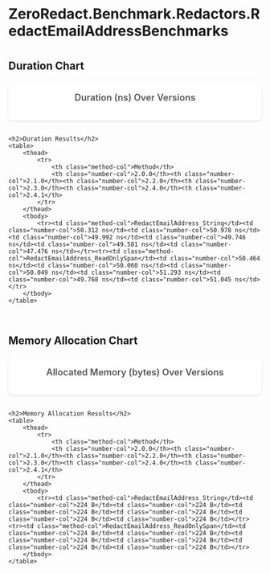 # ZeroRedact.Benchmark.Redactors.RedactEmailAddressBenchmarks

<script src="https://cdn.jsdelivr.net/npm/chart.js"></script>
<style>
    .chart-container {
        background: white;
        border-radius: 8px;
        padding: 20px;
        margin-bottom: 30px;
        box-shadow: 0 2px 4px rgba(0,0,0,0.1);
    }
    .chart-title {
        font-size: 18px;
        font-weight: 600;
        color: #555;
        margin-bottom: 15px;
        text-align: center;
    }
    table {
        width: 100%;
        border-collapse: collapse;
        background: white;
        border-radius: 8px;
        overflow: hidden;
        box-shadow: 0 2px 4px rgba(0,0,0,0.1);
        margin-top: 30px;
    }
    th {
        background: #f8f9fa;
        padding: 12px;
        text-align: left;
        font-weight: 600;
        color: #333;
        border-bottom: 2px solid #dee2e6;
    }
    td {
        padding: 10px 12px;
        border-bottom: 1px solid #dee2e6;
    }
    tr:last-child td {
        border-bottom: none;
    }
    tr:hover {
        background: #f8f9fa;
    }
    .method-col {
        font-weight: 500;
        color: #495057;
    }
    .number-col {
        text-align: right;
      
    }
    h2 {
        margin-top: 40px;
        margin-bottom: 20px;
    }
    .section-group {
        margin-bottom: 60px;
    }
</style>

<div class="section-group">
    <h2>Duration Chart</h2>
    <div class="chart-container">
        <div class="chart-title">Duration (ns) Over Versions</div>
        <canvas id="durationChart_ZeroRedact_Benchmark_Redactors_RedactEmailAddressBenchmarks"></canvas>
    </div>
    
    <h2>Duration Results</h2>
    <table>
        <thead>
            <tr>
                <th class="method-col">Method</th>
                <th class="number-col">2.0.0</th><th class="number-col">2.1.0</th><th class="number-col">2.2.0</th><th class="number-col">2.3.0</th><th class="number-col">2.4.0</th><th class="number-col">2.4.1</th>
            </tr>
        </thead>
        <tbody>
            <tr><td class="method-col">RedactEmailAddress_String</td><td class="number-col">50.312 ns</td><td class="number-col">50.978 ns</td><td class="number-col">49.992 ns</td><td class="number-col">49.746 ns</td><td class="number-col">49.581 ns</td><td class="number-col">47.476 ns</td></tr><tr><td class="method-col">RedactEmailAddress_ReadOnlySpan</td><td class="number-col">50.464 ns</td><td class="number-col">50.060 ns</td><td class="number-col">50.049 ns</td><td class="number-col">51.293 ns</td><td class="number-col">49.768 ns</td><td class="number-col">51.045 ns</td></tr>
        </tbody>
    </table>
</div>

<div class="section-group">
    <h2>Memory Allocation Chart</h2>
    <div class="chart-container">
        <div class="chart-title">Allocated Memory (bytes) Over Versions</div>
        <canvas id="memoryChart_ZeroRedact_Benchmark_Redactors_RedactEmailAddressBenchmarks"></canvas>
    </div>
    
    <h2>Memory Allocation Results</h2>
    <table>
        <thead>
            <tr>
                <th class="method-col">Method</th>
                <th class="number-col">2.0.0</th><th class="number-col">2.1.0</th><th class="number-col">2.2.0</th><th class="number-col">2.3.0</th><th class="number-col">2.4.0</th><th class="number-col">2.4.1</th>
            </tr>
        </thead>
        <tbody>
            <tr><td class="method-col">RedactEmailAddress_String</td><td class="number-col">224 B</td><td class="number-col">224 B</td><td class="number-col">224 B</td><td class="number-col">224 B</td><td class="number-col">224 B</td><td class="number-col">224 B</td></tr><tr><td class="method-col">RedactEmailAddress_ReadOnlySpan</td><td class="number-col">224 B</td><td class="number-col">224 B</td><td class="number-col">224 B</td><td class="number-col">224 B</td><td class="number-col">224 B</td><td class="number-col">224 B</td></tr>
        </tbody>
    </table>
</div>

<script>
    const versions_ZeroRedact_Benchmark_Redactors_RedactEmailAddressBenchmarks = ["2.0.0", "2.1.0", "2.2.0", "2.3.0", "2.4.0", "2.4.1"];
    
    // Duration Chart
    new Chart(document.getElementById('durationChart_ZeroRedact_Benchmark_Redactors_RedactEmailAddressBenchmarks'), {
        type: 'line',
        data: {
            labels: versions_ZeroRedact_Benchmark_Redactors_RedactEmailAddressBenchmarks,
            datasets: [
            {
                label: 'RedactEmailAddress_String',
                data: [50.31, 50.98, 49.99, 49.75, 49.58, 47.48],
                borderColor: '#FF6384',
                backgroundColor: '#FF638433',
                tension: 0.1
            },
            {
                label: 'RedactEmailAddress_ReadOnlySpan',
                data: [50.46, 50.06, 50.05, 51.29, 49.77, 51.04],
                borderColor: '#36A2EB',
                backgroundColor: '#36A2EB33',
                tension: 0.1
            }]
        },
        options: {
            responsive: true,
            plugins: {
                legend: {
                    position: 'top',
                },
                tooltip: {
                    callbacks: {
                        label: function(context) {
                            return context.dataset.label + ': ' + context.parsed.y.toFixed(2) + ' ns';
                        }
                    }
                }
            },
            scales: {
                y: {
                    beginAtZero: true,
                    title: {
                        display: true,
                        text: 'Mean Duration (ns)'
                    }
                },
                x: {
                    title: {
                        display: true,
                        text: 'Version'
                    }
                }
            }
        }
    });
    
    // Memory Chart
    new Chart(document.getElementById('memoryChart_ZeroRedact_Benchmark_Redactors_RedactEmailAddressBenchmarks'), {
        type: 'line',
        data: {
            labels: versions_ZeroRedact_Benchmark_Redactors_RedactEmailAddressBenchmarks,
            datasets: [
            {
                label: 'RedactEmailAddress_String',
                data: [224, 224, 224, 224, 224, 224],
                borderColor: '#FF6384',
                backgroundColor: '#FF638433',
                tension: 0.1
            },
            {
                label: 'RedactEmailAddress_ReadOnlySpan',
                data: [224, 224, 224, 224, 224, 224],
                borderColor: '#36A2EB',
                backgroundColor: '#36A2EB33',
                tension: 0.1
            }]
        },
        options: {
            responsive: true,
            plugins: {
                legend: {
                    position: 'top',
                },
                tooltip: {
                    callbacks: {
                        label: function(context) {
                            return context.dataset.label + ': ' + context.parsed.y + ' bytes';
                        }
                    }
                }
            },
            scales: {
                y: {
                    beginAtZero: true,
                    title: {
                        display: true,
                        text: 'Bytes Allocated Per Operation'
                    }
                },
                x: {
                    title: {
                        display: true,
                        text: 'Version'
                    }
                }
            }
        }
    });
</script>
